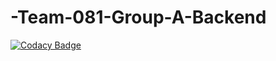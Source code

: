 # -Team-081-Group-A-Backend

[![Codacy Badge](https://api.codacy.com/project/badge/Grade/b6acbca3a0d943edbeb5db33dc1f1725)](https://app.codacy.com/gh/BuildForSDGCohort2/Team-081-Group-A-Backend?utm_source=github.com&utm_medium=referral&utm_content=BuildForSDGCohort2/Team-081-Group-A-Backend&utm_campaign=Badge_Grade_Settings)